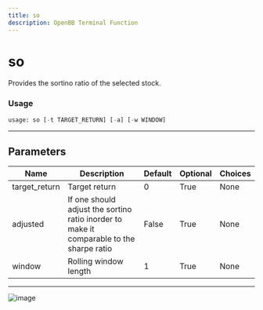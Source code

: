 ```yaml
---
title: so
description: OpenBB Terminal Function
---
```


# so

Provides the sortino ratio of the selected stock.

### Usage 
```python
usage: so [-t TARGET_RETURN] [-a] [-w WINDOW]
```
---
## Parameters

| Name | Description | Default | Optional | Choices |
| ---- | ----------- | ------- | -------- | ------- |
| target_return | Target return | 0 | True | None |
| adjusted | If one should adjust the sortino ratio inorder to make it comparable to the sharpe ratio | False | True | None |
| window | Rolling window length | 1 | True | None |
---
![image](https://user-images.githubusercontent.com/75195383/163530572-e527bc75-7ecd-44e3-b971-83b9a0662d0d.png)

